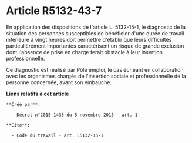 # Article R5132-43-7

En application des dispositions de l'article L. 5132-15-1, le diagnostic de la situation des personnes susceptibles de
bénéficier d'une durée de travail inférieure à vingt heures doit permettre d'établir que leurs difficultés particulièrement
importantes caractérisent un risque de grande exclusion dont l'absence de prise en charge ferait obstacle à leur insertion
professionnelle. 

Ce diagnostic est réalisé par Pôle emploi, le cas échéant en collaboration avec les organismes chargés de l'insertion sociale
et professionnelle de la personne concernée, avant son embauche.

**Liens relatifs à cet article**

	**Créé par**:

	  - Décret n°2015-1435 du 5 novembre 2015 - art. 1

	**Cite**:

	  - Code du travail - art. L5132-15-1
